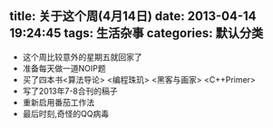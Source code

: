 title: 关于这个周(4月14日)
date: 2013-04-14 19:24:45
tags: 生活杂事
categories: 默认分类
---
* 这个周比较意外的星期五就回家了
* 准备每天做一道NOIP题
* 买了四本书<算法导论> <编程珠玑> <黑客与画家> <C++Primer>
* 写了2013年7-8合刊的稿子
* 重新启用番茄工作法
* 最后时刻,奇怪的QQ病毒

